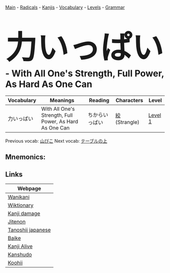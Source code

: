 <style> bigfont {font-size: 100px}</style>
[Main](../README.md) -
[Radicals](../radicals.md) -
[Kanjis](../kanjis.md) -
[Vocabulary](../vocabulary.md) -
[Levels](../levels.md) -
[Grammar](../grammar.md)
# <bigfont> 力いっぱい</bigfont> - With All One's Strength, Full Power, As Hard As One Can 

| Vocabulary | Meanings | Reading | Characters | Level |
| --- | --- | --- | --- | --- |
| 力いっぱい | With All One's Strength, Full Power, As Hard As One Can | ちからいっぱい |  [絞](../kanjis/絞.md) (Strangle) | [Level 1](../levels/wk_level1.md) |

Previous vocab: [山びこ](山びこ.md) Next vocab: [テーブルの上](テーブルの上.md) 

## Mnemonics:



## Links 

| Webpage |
| --- |
| [Wanikani          ](https://www.wanikani.com/kanji/力いっぱい) |
| [Wiktionary        ](https://en.wiktionary.org/wiki/力いっぱい) |
| [Kanji damage      ](http://www.kanjidamage.com/kanji/search?utf8=✓&q=力いっぱい) |
| [Jitenon           ](https://jitenon.com/kanji/力いっぱい) |
| [Tanoshii japanese ](https://www.tanoshiijapanese.com/dictionary/kanji.cfm?k=力いっぱい) |
| [Baike             ](https://baike.baidu.com/item/力いっぱい) |
| [Kanji Alive       ](https://app.kanjialive.com/力いっぱい) |
| [Kanshudo          ](https://www.kanshudo.com/searchmn?q=力いっぱい) |
| [Koohii            ](https://kanji.koohii.com/study/kanji/力いっぱい) |
